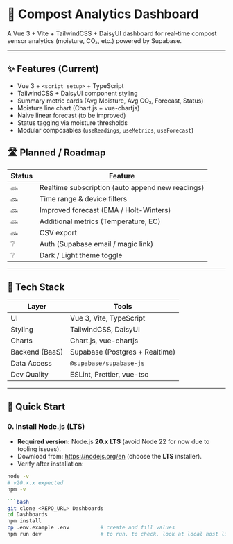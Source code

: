 # 🌱 Compost Analytics Dashboard

A Vue 3 + Vite + TailwindCSS + DaisyUI dashboard for real‑time compost sensor analytics (moisture, CO₂, etc.) powered by Supabase.

---

## ✨ Features (Current)
- Vue 3 + `<script setup>` + TypeScript
- TailwindCSS + DaisyUI component styling
- Summary metric cards (Avg Moisture, Avg CO₂, Forecast, Status)
- Moisture line chart (Chart.js + vue-chartjs)
- Naive linear forecast (to be improved)
- Status tagging via moisture thresholds
- Modular composables (`useReadings`, `useMetrics`, `useForecast`)

## 🛣 Planned / Roadmap
| Status | Feature |
|--------|---------|
| 🔜 | Realtime subscription (auto append new readings) |
| 🔜 | Time range & device filters |
| 🔜 | Improved forecast (EMA / Holt-Winters) |
| 🔜 | Additional metrics (Temperature, EC) |
| 🔜 | CSV export |
| ❔ | Auth (Supabase email / magic link) |
| ❔ | Dark / Light theme toggle |

---

## 🧱 Tech Stack
| Layer | Tools |
|-------|-------|
| UI | Vue 3, Vite, TypeScript |
| Styling | TailwindCSS, DaisyUI |
| Charts | Chart.js, vue-chartjs |
| Backend (BaaS) | Supabase (Postgres + Realtime) |
| Data Access | `@supabase/supabase-js` |
| Dev Quality | ESLint, Prettier, vue-tsc |

---

## 🚀 Quick Start

### 0. Install Node.js (LTS)

- **Required version:** Node.js **20.x LTS** (avoid Node 22 for now due to tooling issues).
- Download from: https://nodejs.org/en (choose the **LTS** installer).
- Verify after installation:

```bash
node -v
# v20.x.x expected
npm -v

```bash
git clone <REPO_URL> Dashboards
cd Dashboards
npm install
cp .env.example .env          # create and fill values
npm run dev                   # to run. to check, look at local host link given